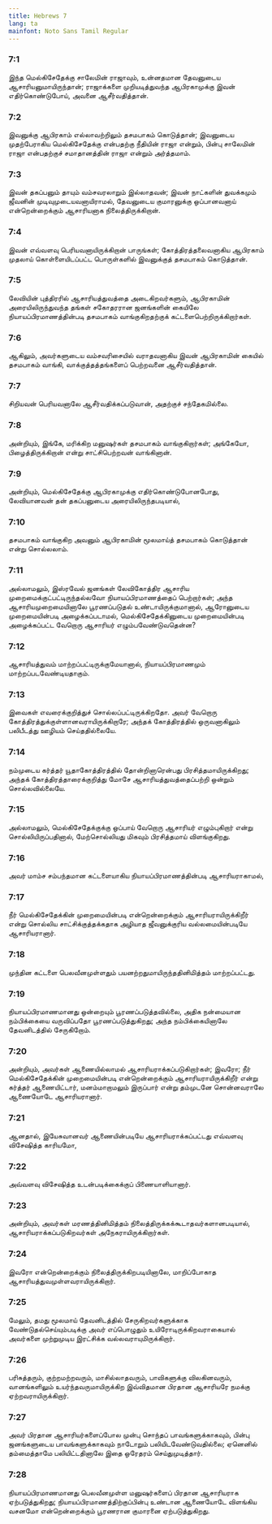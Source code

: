 ```yaml
---
title: Hebrews 7
lang: ta
mainfont: Noto Sans Tamil Regular
---
```


###  7:1

இந்த மெல்கிசேதேக்கு சாலேமின் ராஜாவும், உன்னதமான தேவனுடைய ஆசாரியனுமாயிருந்தான்; ராஜாக்களை முறியடித்துவந்த ஆபிரகாமுக்கு இவன் எதிர்கொண்டுபோய், அவனை ஆசீர்வதித்தான்.

###  7:2

இவனுக்கு ஆபிரகாம் எல்லாவற்றிலும் தசமபாகம் கொடுத்தான்; இவனுடைய முதற்பேராகிய மெல்கிசேதேக்கு என்பதற்கு நீதியின் ராஜா என்றும், பின்பு சாலேமின் ராஜா என்பதற்குச் சமாதானத்தின் ராஜா என்றும் அர்த்தமாம்.

###  7:3

இவன் தகப்பனும் தாயும் வம்சவரலாறும் இல்லாதவன்; இவன் நாட்களின் துவக்கமும் ஜீவனின் முடிவுமுடையவனாயிராமல், தேவனுடைய குமாரனுக்கு ஒப்பானவனாய் என்றென்றைக்கும் ஆசாரியனாக நிலைத்திருக்கிறான்.

###  7:4

இவன் எவ்வளவு பெரியவனாயிருக்கிறான் பாருங்கள்; கோத்திரத்தலைவனாகிய ஆபிரகாம் முதலாய் கொள்ளையிடப்பட்ட பொருள்களில் இவனுக்குத் தசமபாகம் கொடுத்தான்.

###  7:5

லேவியின் புத்திரரில் ஆசாரியத்துவத்தை அடைகிறவர்களும், ஆபிரகாமின் அரையிலிருந்துவந்த தங்கள் சகோதரரான ஜனங்களின் கையிலே நியாயப்பிரமாணத்தின்படி தசமபாகம் வாங்குகிறதற்குக் கட்டளைபெற்றிருக்கிறார்கள்.

###  7:6

ஆகிலும், அவர்களுடைய வம்சவரிசையில் வராதவனாகிய இவன் ஆபிரகாமின் கையில் தசமபாகம் வாங்கி, வாக்குத்தத்தங்களைப் பெற்றவனை ஆசீர்வதித்தான்.

###  7:7

சிறியவன் பெரியவனாலே ஆசீர்வதிக்கப்படுவான், அதற்குச் சந்தேகமில்லை.

###  7:8

அன்றியும், இங்கே, மரிக்கிற மனுஷர்கள் தசமபாகம் வாங்குகிறார்கள்; அங்கேயோ, பிழைத்திருக்கிறான் என்று சாட்சிபெற்றவன் வாங்கினான்.

###  7:9

அன்றியும், மெல்கிசேதேக்கு ஆபிரகாமுக்கு எதிர்கொண்டுபோனபோது, லேவியானவன் தன் தகப்பனுடைய அரையிலிருந்தபடியால்,

###  7:10

தசமபாகம் வாங்குகிற அவனும் ஆபிரகாமின் மூலமாய்த் தசமபாகம் கொடுத்தான் என்று சொல்லலாம்.

###  7:11

அல்லாமலும், இஸ்ரவேல் ஜனங்கள் லேவிகோத்திர ஆசாரிய முறைமைக்குட்பட்டிருந்தல்லவோ நியாயப்பிரமாணத்தைப் பெற்றார்கள்; அந்த ஆசாரியமுறைமையினாலே பூரணப்படுதல் உண்டாயிருக்குமானால், ஆரோனுடைய முறைமையின்படி அழைக்கப்படாமல், மெல்கிசேதேக்கினுடைய முறைமையின்படி அழைக்கப்பட்ட வேறொரு ஆசாரியர் எழும்பவேண்டுவதென்ன?

###  7:12

ஆசாரியத்துவம் மாற்றப்பட்டிருக்குமேயானால், நியாயப்பிரமாணமும் மாற்றப்படவேண்டியதாகும்.

###  7:13

இவைகள் எவரைக்குறித்துச் சொல்லப்பட்டிருக்கிறதோ. அவர் வேறொரு கோத்திரத்துக்குள்ளானவராயிருக்கிறாரே; அந்தக் கோத்திரத்தில் ஒருவனாகிலும் பலிபீடத்து ஊழியம் செய்ததில்லையே.

###  7:14

நம்முடைய கர்த்தர் யூதாகோத்திரத்தில் தோன்றினாரென்பது பிரசித்தமாயிருக்கிறது; அந்தக் கோத்திரத்தாரைக்குறித்து மோசே ஆசாரியத்துவத்தைப்பற்றி ஒன்றும் சொல்லவில்லையே.

###  7:15

அல்லாமலும், மெல்கிசேதேக்குக்கு ஒப்பாய் வேறொரு ஆசாரியர் எழும்புகிறார் என்று சொல்லியிருப்பதினால், மேற்சொல்லியது மிகவும் பிரசித்தமாய் விளங்குகிறது.

###  7:16

அவர் மாம்ச சம்பந்தமான கட்டளையாகிய நியாயப்பிரமாணத்தின்படி ஆசாரியராகாமல்,

###  7:17

நீர் மெல்கிசேதேக்கின் முறைமையின்படி என்றென்றைக்கும் ஆசாரியராயிருக்கிறீர் என்று சொல்லிய சாட்சிக்குத்தக்கதாக அழியாத ஜீவனுக்குரிய வல்லமையின்படியே ஆசாரியரானார்.

###  7:18

முந்தின கட்டளை பெலவீனமுள்ளதும் பயனற்றதுமாயிருந்ததினிமித்தம் மாற்றப்பட்டது.

###  7:19

நியாயப்பிரமாணமானது ஒன்றையும் பூரணப்படுத்தவில்லை, அதிக நன்மையான நம்பிக்கையை வருவிப்பதோ பூரணப்படுத்துகிறது; அந்த நம்பிக்கையினாலே தேவனிடத்தில் சேருகிறோம்.

###  7:20

அன்றியும், அவர்கள் ஆணையில்லாமல் ஆசாரியராக்கப்படுகிறார்கள்; இவரோ; நீர் மெல்கிசேதேக்கின் முறைமையின்படி என்றென்றைக்கும் ஆசாரியராயிருக்கிறீர் என்று கர்த்தர் ஆணையிட்டார், மனம்மாறாமலும் இருப்பார் என்று தம்முடனே சொன்னவராலே ஆணையோடே ஆசாரியரானார்.

###  7:21

ஆனதால், இயேசுவானவர் ஆணையின்படியே ஆசாரியராக்கப்பட்டது எவ்வளவு விசேஷித்த காரியமோ,

###  7:22

அவ்வளவு விசேஷித்த உடன்படிக்கைக்குப் பிணையாளியானார்.

###  7:23

அன்றியும், அவர்கள் மரணத்தினிமித்தம் நிலைத்திருக்கக்கூடாதவர்களானபடியால், ஆசாரியராக்கப்படுகிறவர்கள் அநேகராயிருக்கிறார்கள்.

###  7:24

இவரோ என்றென்றைக்கும் நிலைத்திருக்கிறபடியினாலே, மாறிப்போகாத ஆசாரியத்துவமுள்ளவராயிருக்கிறார்.

###  7:25

மேலும், தமது மூலமாய் தேவனிடத்தில் சேருகிறவர்களுக்காக வேண்டுதல்செய்யும்படிக்கு அவர் எப்பொழுதும் உயிரோடிருக்கிறவராகையால் அவர்களை முற்றுமுடிய இரட்சிக்க வல்லவராயுமிருக்கிறார்.

###  7:26

பரிசுத்தரும், குற்றமற்றவரும், மாசில்லாதவரும், பாவிகளுக்கு விலகினவரும், வானங்களிலும் உயர்ந்தவருமாயிருக்கிற இவ்விதமான பிரதான ஆசாரியரே நமக்கு ஏற்றவராயிருக்கிறார்.

###  7:27

அவர் பிரதான ஆசாரியர்களைப்போல முன்பு சொந்தப் பாவங்களுக்காகவும், பின்பு ஜனங்களுடைய பாவங்களுக்காகவும் நாடோறும் பலியிடவேண்டுவதில்லை; ஏனெனில் தம்மைத்தாமே பலியிட்டதினாலே இதை ஒரேதரம் செய்துமுடித்தார்.

###  7:28

நியாயப்பிரமாணமானது பெலவீனமுள்ள மனுஷர்களைப் பிரதான ஆசாரியராக ஏற்படுத்துகிறது; நியாயப்பிரமாணத்திற்குப்பின்பு உண்டான ஆணையோடே விளங்கிய வசனமோ என்றென்றைக்கும் பூரணரான குமாரனை ஏற்படுத்துகிறது.

